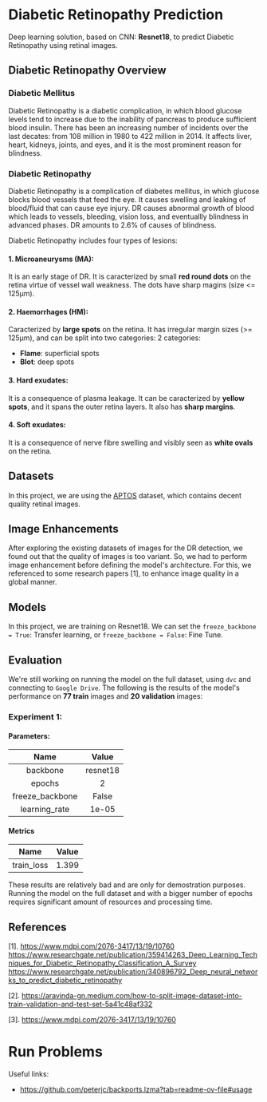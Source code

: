 # Diabetic Retinopathy Prediction
Deep learning solution, based on CNN: **Resnet18**, to predict Diabetic Retinopathy using retinal images.


## Diabetic Retinopathy Overview
### Diabetic Mellitus
Diabetic Retinopathy is a diabetic complication, in which blood glucose levels tend to increase due to the inability of pancreas to produce sufficient blood insulin. There has been an increasing number of incidents over the last decates: from 108 million in 1980 to 422 million in 2014. It affects liver, heart, kidneys, joints, and eyes, and it is the most prominent reason for blindness.

### Diabetic Retinopathy
Diabetic Retinopathy is a complication of diabetes mellitus, in which glucose blocks blood vessels that feed the eye. It causes swelling and leaking of blood/fluid that can cause eye injury. DR causes abnormal growth of blood which leads to vessels, bleeding, vision loss, and eventuallly blindness in advanced phases. DR amounts to 2.6% of causes of blindness.

Diabetic Retinopathy includes four types of lesions:
#### 1. Microaneurysms (MA):

It is an early stage of DR. It is caracterized by small **red round dots** on the retina virtue of vessel wall weakness. The dots have sharp magins (size <= 125μm).

#### 2. Haemorrhages (HM):

Caracterized by **large spots** on the retina. It has irregular margin sizes (>= 125μm), and can be split into two categories: 2 categories:
- **Flame**: superficial spots
- **Blot**: deep spots

#### 3. Hard exudates:

It is a consequence of plasma leakage. It can be caracterized by **yellow spots**, and it spans the outer retina layers. It also has **sharp margins**.

#### 4. Soft exudates:

It is a consequence of nerve fibre swelling and visibly seen as **white ovals** on the retina. 

## Datasets
In this project, we are using the [APTOS](https://www.kaggle.com/competitions/aptos2019-blindness-detection/data) dataset, which contains decent quality retinal images.

## Image Enhancements
After exploring the existing datasets of images for the DR detection, we found out that the quality of images is too variant. So, we had to perform image enhancement before defining the model's architecture. For this, we referenced to some research papers [1], to enhance image quality in a global manner.

## Models
In this project, we are training on Resnet18. We can set the `freeze_backbone = True`: Transfer learning, or `freeze_backbone = False`: Fine Tune.

## Evaluation
We're still working on running the model on the full dataset, using `dvc` and connecting to `Google Drive`. The following is the results of the model's performance on **77 train** images and **20 validation** images:
### Experiment 1:
#### Parameters:
|       Name      |   Value  |
|:---------------:|:--------:|
| backbone        | resnet18 |
| epochs          | 2        |
| freeze_backbone | False    |
| learning_rate   | 1e-05    |
#### Metrics
|       Name      |   Value  |
|:---------------:|:--------:|
| train_loss      | 1.399  |

These results are relatively bad and are only for demostration purposes. Running the model on the full dataset and with a bigger number of epochs requires significant amount of resources and processing time.
## References
[1]. https://www.mdpi.com/2076-3417/13/19/10760
https://www.researchgate.net/publication/359414263_Deep_Learning_Techniques_for_Diabetic_Retinopathy_Classification_A_Survey
https://www.researchgate.net/publication/340896792_Deep_neural_networks_to_predict_diabetic_retinopathy

[2]. https://aravinda-gn.medium.com/how-to-split-image-dataset-into-train-validation-and-test-set-5a41c48af332

[3]. https://www.mdpi.com/2076-3417/13/19/10760

# Run Problems
Useful links:
- https://github.com/peterjc/backports.lzma?tab=readme-ov-file#usage
